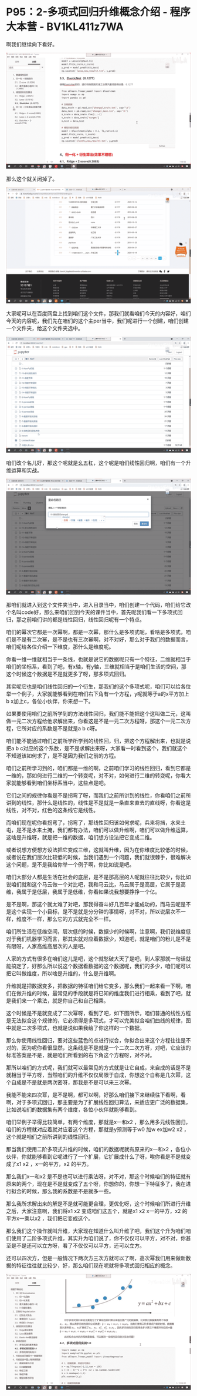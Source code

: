 # P95：2-多项式回归升维概念介绍 - 程序大本营 - BV1KL411z7WA

啊我们继续向下看好。

![](img/e957925b0ad6f99f451a7b6af72a2141_1.png)

那么这个就关闭掉了。

![](img/e957925b0ad6f99f451a7b6af72a2141_3.png)

大家呢可以在百度网盘上找到咱们这个文件，那我们就看咱们今天的内容好，咱们今天的内容呢，我们先在咱们的这个主per当中，我们呢进行一个创建，咱们创建一个文件夹，给这个文件夹选中。



![](img/e957925b0ad6f99f451a7b6af72a2141_5.png)

咱们改个名儿好，那这个呢就是幺五杠，这个呢是咱们线性回归啊，咱们有一个升维运算和实战。

![](img/e957925b0ad6f99f451a7b6af72a2141_7.png)

那咱们就进入到这个文件夹当中，进入目录当中，咱们创建一个代码，咱们给它改个名叫code好，那么来咱们回到今天的课件当中，首先呢我们看一下多项式回归，那之前咱们讲的都是线性回归，线性回归呢有一个特点。

咱们的幂次它都是一次幂啊，都是一次幂，那什么是多项式呢，看啥是多项式，咱们是不是有二次幂，是不是也有三次幂啊，对不对好，那么对于我们的数据而言，咱们呢给各位介绍一下维度，那什么是维度呢。

你看一维一维就相当于一条线，也就是说它的数据呢只有一个特征，二维就相当于咱们的坐标系，看到了吧，有x轴，有y轴，三维就相当于是咱们生活的空间，那这个时候这个数据是不是就更多了呀，那多项式回归。

其实呢它也是咱们线性回归的一个衍生，那我们的这个多项式呢，咱们可以给各位举一个例子，大家就能够看到在咱们右下角有一个方程，y呢就等于a的x平方加上b x加上c，各位小伙伴，你来想一下。

如果要使用咱们之前所学到的方法线性回归，我们能不能把这个这叫做二元，这叫做一元二次方程给他求解出来，你看这是不是一元二次方程呀，那这个一元二次方程，它所对应的系数是不是就是a b c呀。

咱们能不能通过咱们之前所学所学到的线性回，归，把这个方程解出来，也就是说把a b c对应的这个系数，是不是求解出来呀，大家看一时看到这个，我们就这个不知道该如何求了，是不是因为我们之前的方程。

咱们之前所学习到的，咱们都是一维的啊，之前咱们学习的线性回归，看到它都是一维的，那如何进行二维的一个转变呢，对不对，如何进行二维的转变呢，你看大家就能够看到咱们坐标系当中，这些点是吧。

它们之间的规律你看是不是拐弯了呀，而我们之前所讲到的线性，你看咱们之前所讲到的线性，那什么是线性的，线性是不是就是一条直来直去的直线呀，你看这是线性，对不对，红色的这条线它是线性。

而咱们现在呢你看拐弯了，拐弯了，那线性回归该如何求呢，兵来将挡，水来土屯，是不是水来土掩，我们都有办法，咱们可以做升维啊，咱们可以做升维运算，这啥是升维呀，就是把一维的数据，咱们想方设法把它变成二维。

或者说想方便想方设法把它变成三维，这就叫升维，因为在你维度比较低的时候，或者说在我们层次比较低的时候，当我们遇到一个问题，我们就很棘手，很难解决这个问题，是不是我给你举一个例子啊，你比如说是吧。

咱们大部分人都是生活在社会的底层，是不是那高层的人呢就往往比较少，你比如说咱们就和这个马云做一个对比吧，我和马云比，马云属于是高层，它属于是高维，我属于是低层，我属于是低维，你看如果说我想要挣挣一个亿。

是不是啊，那这个就太难了对吧，那我得奋斗好几百年才能成功的，而马云呢是不是这个实现一个小目标，是不是就是分分钟的事情呀，对不对，所以说层次不一样，维度不一样，那么它的方式就完全不一样。

咱们所生活在低维空间，层次低的时候，数据少的时候啊，注意啊，我们说维度低对于我们机器学习而言，那其实就对应着数据少，知道吧，就是咱们的粉儿是不是有限呀，人家高维高层次的人是吧。

人家的方式有很多在咱们这儿是吧，这个就愁破大天了是吧，到人家那就一句话就能搞定了，好那么所以说这个数据看数据的这个数据呢，我们的多少，咱们呢可以把它叫做维度，所以啥是升维的，什么是升维啊。

升维就是把数据变多，把数据的特征咱们给它变多，那么我们一起来看一下啊，咱们在做升维的时候，最常见的手段就是将已知的维度我们进行相乘，看到了吧，就是我们来一个乘法，就是你自己和自己相乘。

这个时候是不是就变成了二次幂呀，看到了吧，如下图所示，咱们普通的线性方程是无法拟合这个规律的，它必须得是多项式，才可以完美拟合咱们曲线的规律，图中就是二次多项式，也就是说如果我给了你这样的一个数据。

那么你使用线性回归，要对这些蓝色的点进行拟合，你拟合出来这个方程往往是不对的，因为呢你看很显然，这条线是不是就是一个二次二次方呀，对吧，它应该的标准答案是不是，就是咱们所看到的右下角这个方程呀，对不对。

那所以咱们的方式呢，我们就可以最常见的方式就是让它自成，来自成的话是不是就相当于平方呀，当然咱们的升维不仅仅局限于自成，你想这个自称是几次幂，这个自成是不是就是两次密呀，那我是不是可以来三次幂。

我能不能来四次幂，是不是啊，都可以啊，好那么咱们接下来继续往下看啊，看啊，对于多项式回归，那主要是为了扩展线性回归算法，来适应更广泛的数据集，比如说咱们的数据集有两个维度，各位小伙伴就能够看到。

咱们举例子举得比较简单，有两个维度，那就是x一和x2 ，那么用多元线性回归，咱们的方程就对应着就对应着这个方程，那就是y预测等于w0 加w ex加w2 x2 ，这个就是咱们之前所讲到的线性回归。

那当我们使用二阶多项式升维的时候，咱们的数据呢就有原来的x一和x2 ，各位小伙伴，你就能够看到它呢进行了一个扩展，它扩展成什么了呀，唉你看是不是就变成了x1 x2 ，x一的平方，x2 的平方。

那么我们x一和x2 是不是也可以进行乘法呀，对不对，那这个时候咱们的特征就有原来的两个，现在是不是就变成了五个呀，你想你的，你想一下特征多了，我在进行拟合的时候，那么我的系数是不是就多一些。

那么我所求解出来的解是不是就可能更合理，更优化呀，这个时候咱们所进行升维之后，大家注意啊，我们将x1 x2 变成咱们这五个，就是x1 x2 x一的平方，x2 的平方x一乘以x2 ，我们把它变成这个。

那么我们这个操作就叫升维，大家现在知道什么叫升维了吧，我们这个升为咱们咱们使用了二阶多项式升维，其实升为咱们说了，你不仅仅可以平方，对不对，你甚至是不是还可以立方呀，看了不仅仅可以平方，还可以立方。

还可以四次方，但是一般情况下两次方三次方就可以了啊，高次幂我们用来做新数据的特征往往就比较少，好，那么咱们现在呢就将多项式回归相应的概念。



![](img/e957925b0ad6f99f451a7b6af72a2141_9.png)